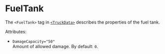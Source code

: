 # FuelTank

The `<FuelTank>` tag in [`<TruckData>`](./../index.md) describes the properties of the fuel tank.

Attributes:

-   `DamageCapacity="50"`  
    Amount of allowed damage. By default: `0`.

